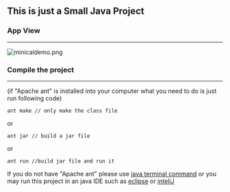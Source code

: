 This is just a Small Java Project
---
### **App View**
---
![minicaldemo.png](https://bitbucket.org/repo/7kzMEq/images/4224400854-minicaldemo.png)
### **Compile the project**
---

(if "Apache ant" is installed into your computer what you need to do is just run following code)
```
ant make // only make the class file
```
or
```
ant jar // build a jar file
```
or
```
ant run //build jar file and run it
```


If you do not have "Apache ant" please use [java terminal command](http://introcs.cs.princeton.edu/java/15inout/mac-cmd.html) or you may run this project in an java IDE such as [eclipse](https://eclipse.org/downloads/) or [inteliJ](https://www.jetbrains.com/idea/)